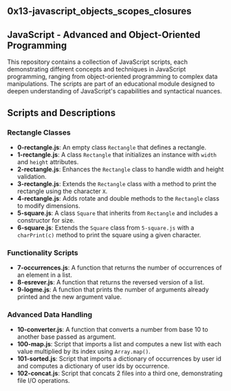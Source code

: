 ## 0x13-javascript_objects_scopes_closures

## JavaScript - Advanced and Object-Oriented Programming

This repository contains a collection of JavaScript scripts, each demonstrating different concepts and techniques in JavaScript programming, ranging from object-oriented programming to complex data manipulations. The scripts are part of an educational module designed to deepen understanding of JavaScript's capabilities and syntactical nuances.

## Scripts and Descriptions

### Rectangle Classes
- **0-rectangle.js**: An empty class `Rectangle` that defines a rectangle.
- **1-rectangle.js**: A class `Rectangle` that initializes an instance with `width` and `height` attributes.
- **2-rectangle.js**: Enhances the `Rectangle` class to handle width and height validation.
- **3-rectangle.js**: Extends the `Rectangle` class with a method to print the rectangle using the character `X`.
- **4-rectangle.js**: Adds rotate and double methods to the `Rectangle` class to modify dimensions.
- **5-square.js**: A class `Square` that inherits from `Rectangle` and includes a constructor for size.
- **6-square.js**: Extends the `Square` class from `5-square.js` with a `charPrint(c)` method to print the square using a given character.
  
### Functionality Scripts
- **7-occurrences.js**: A function that returns the number of occurrences of an element in a list.
- **8-esrever.js**: A function that returns the reversed version of a list.
- **9-logme.js**: A function that prints the number of arguments already printed and the new argument value.

### Advanced Data Handling
- **10-converter.js**: A function that converts a number from base 10 to another base passed as argument.
- **100-map.js**: Script that imports a list and computes a new list with each value multiplied by its index using `Array.map()`.
- **101-sorted.js**: Script that imports a dictionary of occurrences by user id and computes a dictionary of user ids by occurrence.
- **102-concat.js**: Script that concats 2 files into a third one, demonstrating file I/O operations.